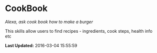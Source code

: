 # CookBook
*Alexa, ask cook book how to make a burger*

This skills allow users to find recipes - ingredients, cook steps, health info etc

**Last Updated:** 2016-03-04 15:55:59